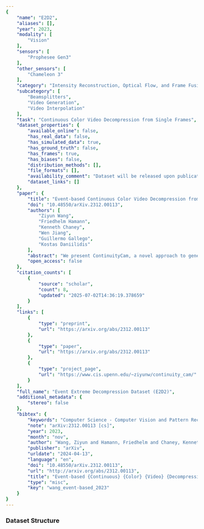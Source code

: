 ```yaml
---
{
    "name": "E2D2",
    "aliases": [],
    "year": 2023,
    "modality": [
        "Vision"
    ],
    "sensors": [
        "Prophesee Gen3"
    ],
    "other_sensors": [
        "Chameleon 3"
    ],
    "category": "Intensity Reconstruction, Optical Flow, and Frame Fusion",
    "subcategory": [
        "Beamsplitters",
        "Video Generation",
        "Video Interpolation"
    ],
    "task": "Continuous Color Video Decompression from Single Frames",
    "dataset_properties": {
        "available_online": false,
        "has_real_data": false,
        "has_simulated_data": true,
        "has_ground_truth": false,
        "has_frames": true,
        "has_biases": false,
        "distribution_methods": [],
        "file_formats": [],
        "availability_comment": "Dataset will be released upon publication",
        "dataset_links": []
    },
    "paper": {
        "title": "Event-based Continuous Color Video Decompression from Single Frames",
        "doi": "10.48550/arXiv.2312.00113",
        "authors": [
            "Ziyun Wang",
            "Friedhelm Hamann",
            "Kenneth Chaney",
            "Wen Jiang",
            "Guillermo Gallego",
            "Kostas Daniilidis"
        ],
        "abstract": "We present ContinuityCam, a novel approach to generate a continuous video from a single static RGB image, using an event camera. Conventional cameras struggle with high-speed motion capture due to bandwidth and dynamic range limitations. Event cameras are ideal sensors to solve this problem because they encode compressed change information at high temporal resolution. In this work, we propose a novel task called event-based continuous color video decompression, pairing single static color frames and events to reconstruct temporally continuous videos. Our approach combines continuous long-range motion modeling with a feature-plane-based synthesis neural integration model, enabling frame prediction at arbitrary times within the events. Our method does not rely on additional frames except for the initial image, increasing, thus, the robustness to sudden light changes, minimizing the prediction latency, and decreasing the bandwidth requirement. We introduce a novel single objective beamsplitter setup that acquires aligned images and events and a novel and challenging Event Extreme Decompression Dataset (E2D2) that tests the method in various lighting and motion profiles. We thoroughly evaluate our method through benchmarking reconstruction as well as various downstream tasks. Our approach significantly outperforms the event- and imagebased baselines in the proposed task. Please see our project website for code, data and additional results: https: //www.cis.upenn.edu/ \u0303ziyunw/continuity_ cam/.",
        "open_access": false
    },
    "citation_counts": [
        {
            "source": "scholar",
            "count": 8,
            "updated": "2025-07-02T14:36:19.378659"
        }
    ],
    "links": [
        {
            "type": "preprint",
            "url": "https://arxiv.org/abs/2312.00113"
        },
        {
            "type": "paper",
            "url": "https://arxiv.org/abs/2312.00113"
        },
        {
            "type": "project_page",
            "url": "https://www.cis.upenn.edu/~ziyunw/continuity_cam/"
        }
    ],
    "full_name": "Event Extreme Decompression Dataset (E2D2)",
    "additional_metadata": {
        "stereo": false
    },
    "bibtex": {
        "keywords": "Computer Science - Computer Vision and Pattern Recognition",
        "note": "arXiv:2312.00113 [cs]",
        "year": 2023,
        "month": "nov",
        "author": "Wang, Ziyun and Hamann, Friedhelm and Chaney, Kenneth and Jiang, Wen and Gallego, Guillermo and Daniilidis, Kostas",
        "publisher": "arXiv",
        "urldate": "2024-04-13",
        "language": "en",
        "doi": "10.48550/arXiv.2312.00113",
        "url": "http://arxiv.org/abs/2312.00113",
        "title": "Event-based {Continuous} {Color} {Video} {Decompression} from {Single} {Frames}",
        "type": "misc",
        "key": "wang_event-based_2023"
    }
}
---
```


### Dataset Structure
